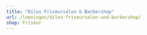 ```yaml
---
title: "Dilos Friseursalon & Barbershop"
url: /loeningen/dilos-friseursalon-und-barbershop/
shop: Friseur
---
```

